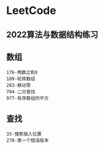 # LeetCode

## 2022算法与数据结构练习

## 数组
    176-两数之和Ⅱ
    189-轮转数组
    283-移动零
    704-二分查找
    977-有序数组的平方
    

## 查找
    35-搜索插入位置
    278-第一个错误版本
    